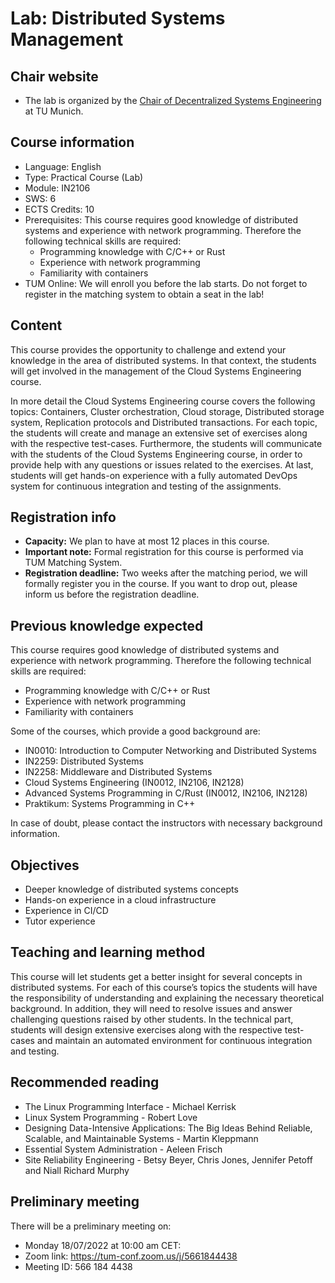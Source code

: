 # Lab: Distributed Systems Management

## Chair website

- The lab is organized by the [Chair of Decentralized Systems   Engineering](https://dse.in.tum.de/) at TU Munich.

## Course information

- Language: English
- Type: Practical Course (Lab)
- Module: IN2106
- SWS: 6
- ECTS Credits: 10
- Prerequisites: This course requires good knowledge of distributed systems and experience with network programming. Therefore the following technical skills are required:
	- Programming knowledge with C/C++ or Rust
	- Experience with network programming
	- Familiarity with containers
- TUM Online: We will enroll you before the lab starts. Do not forget to register in the matching system to obtain a seat in the lab!

## Content

This course provides the opportunity to challenge and extend your knowledge in the area of distributed systems. In that context, the students will get involved in the management of the Cloud Systems Engineering course.

In more detail the Cloud Systems Engineering course covers the following topics: Containers, Cluster orchestration, Cloud storage, Distributed storage system, Replication protocols and Distributed transactions. For each topic, the students will create and manage an extensive set of exercises along with the respective test-cases. Furthermore, the students will communicate with the students of the Cloud Systems Engineering course, in order to provide help with any questions or issues related to the exercises.  At last, students will get hands-on experience with a fully automated DevOps system for continuous integration and testing of the assignments. 

## Registration info

- **Capacity:** We plan to have at most 12 places in this course.
- **Important note:** Formal registration for this course is performed via TUM Matching System.
- **Registration deadline:** Two weeks after the matching period, we will   formally register you in the course. If you want to drop out, please inform   us before the registration deadline.  

## Previous knowledge expected

This course requires good knowledge of distributed systems and experience with network programming. Therefore the following technical skills are required:	
- Programming knowledge with C/C++ or Rust
- Experience with network programming
- Familiarity with containers


Some of the courses, which provide a good background are:
- IN0010: Introduction to Computer Networking and Distributed Systems
- IN2259: Distributed Systems 
- IN2258: Middleware and Distributed Systems
- Cloud Systems Engineering (IN0012, IN2106, IN2128)
- Advanced Systems Programming in C/Rust (IN0012, IN2106, IN2128)
- Praktikum: Systems Programming in C++

In case of doubt, please contact the instructors with necessary background information.

## Objectives

- Deeper knowledge of distributed systems concepts
- Hands-on experience in a cloud infrastructure
- Experience in CI/CD
- Tutor experience

## Teaching and learning method

This course will let students get a better insight for several concepts in distributed systems. For each of this course’s topics the students will have the responsibility of understanding and explaining the necessary theoretical background. In addition, they will need to resolve issues and answer challenging questions raised by other students. In the technical part, students will design extensive exercises along with the respective test-cases and maintain an automated environment for continuous integration and testing.

## Recommended reading

- The Linux Programming Interface - Michael Kerrisk
- Linux System Programming - Robert Love
- Designing Data-Intensive Applications: The Big Ideas Behind Reliable, Scalable, and Maintainable Systems - Martin Kleppmann
- Essential System Administration - Aeleen Frisch
- Site Reliability Engineering - Betsy Beyer, Chris Jones, Jennifer Petoff and Niall Richard Murphy

## Preliminary meeting

There will be a preliminary meeting on:
- Monday 18/07/2022 at 10:00 am CET:
- Zoom link: https://tum-conf.zoom.us/j/5661844438
- Meeting ID: 566 184 4438
